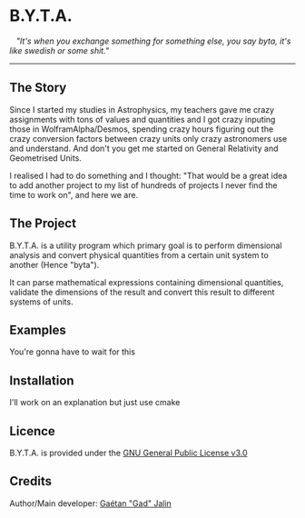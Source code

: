 # B.Y.T.A.

&nbsp;&nbsp; *"It's when you exchange something for something else, you say byta, it's like swedish or some shit."*

---

## The Story

Since I started my studies in Astrophysics, my teachers gave me crazy assignments with tons of values and quantities and I got crazy inputing those in WolframAlpha/Desmos, spending crazy hours figuring out the crazy conversion factors between crazy units only crazy astronomers use and understand. And don't you get me started on General Relativity and Geometrised Units.

I realised I had to do something and I thought: "That would be a great idea to add another project to my list of hundreds of projects I never find the time to work on", and here we are.

## The Project

B.Y.T.A. is a utility program which primary goal is to perform dimensional analysis and convert physical quantities from a certain unit system to another (Hence "byta").

It can parse mathematical expressions containing dimensional quantities, validate the dimensions of the result and convert this result to different systems of units.

## Examples

You're gonna have to wait for this

## Installation

I'll work on an explanation but just use cmake

## Licence

B.Y.T.A. is provided under the [GNU General Public License v3.0](https://github.com/AarnoldGad/byta/blob/master/COPYING)

## Credits

Author/Main developer: [Gaétan "Gad" Jalin](https://github.com/AarnoldGad)
